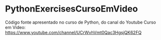 # PythonExercisesCursoEmVideo
Código fonte apresentado no curso de Python, do canal do Youtube Curso em Video: https://www.youtube.com/channel/UCrWvhVmt0Qac3HgsjQK62FQ
